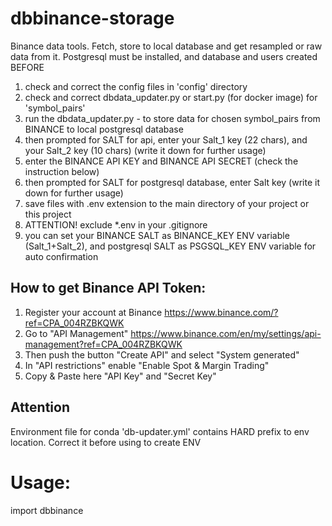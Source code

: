 # dbbinance-storage
Binance data tools. Fetch, store to local database and get resampled or raw data from it.
Postgresql must be installed, and database and users created BEFORE

1. check and correct the config files in 'config' directory
2. check and correct dbdata_updater.py or start.py (for docker image) for 'symbol_pairs'
3. run the dbdata_updater.py - to store data for chosen symbol_pairs from BINANCE to local postgresql database
4. then prompted for SALT for api, enter your Salt_1 key (22 chars), and your Salt_2 key (10 chars) (write it down for further usage)
5. enter the BINANCE API KEY and BINANCE API SECRET (check the instruction below)
6. then prompted for SALT for postgresql database, enter Salt key (write it down for further usage)
7. save files with .env extension to the main directory of your project or this project
8. ATTENTION! exclude *.env in your .gitignore
9. you can set your BINANCE SALT as BINANCE_KEY ENV variable (Salt_1+Salt_2), and postgresql SALT as PSGSQL_KEY ENV variable for auto confirmation

## How to get Binance API Token:
1. Register your account at Binance https://www.binance.com/?ref=CPA_004RZBKQWK
2. Go to "API Management" https://www.binance.com/en/my/settings/api-management?ref=CPA_004RZBKQWK
3. Then push the button "Create API" and select "System generated"
4. In "API restrictions" enable "Enable Spot & Margin Trading"
5. Copy & Paste here "API Key" and "Secret Key"



## Attention

Environment file for conda 'db-updater.yml' contains HARD prefix to env location. Correct it before using to create ENV

# Usage:

import dbbinance

